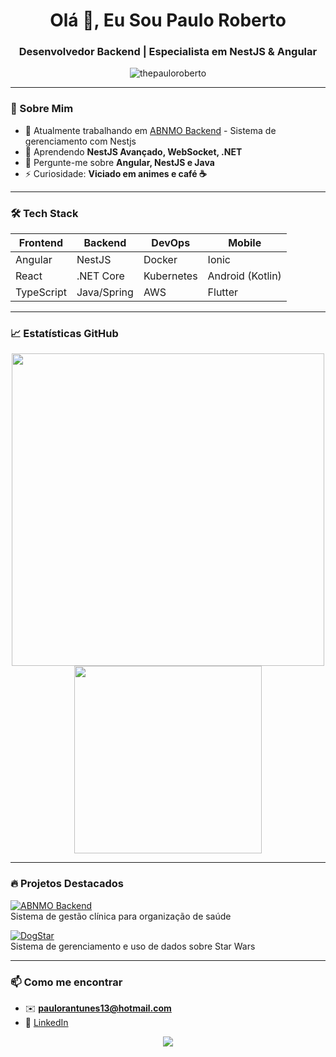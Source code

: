 <h1 align="center">Olá 👋, Eu Sou Paulo Roberto</h1>
<h3 align="center">Desenvolvedor Backend | Especialista em NestJS & Angular</h3>

<p align="center">
  <img src="https://komarev.com/ghpvc/?username=thepauloroberto&label=Profile%20views&color=0e75b6&style=flat" alt="thepauloroberto" />
</p>

---

### 🚀 Sobre Mim
- 🔭 Atualmente trabalhando em [ABNMO Backend](https://github.com/ipecode-br/abnmo-backend) - Sistema de gerenciamento com Nestjs
- 🌱 Aprendendo **NestJS Avançado, WebSocket, .NET**
- 💬 Pergunte-me sobre **Angular, NestJS e Java**
- ⚡ Curiosidade: **Viciado em animes e café ☕**

---

### 🛠 Tech Stack
| Frontend       | Backend        | DevOps        | Mobile        |
|----------------|----------------|--------------|--------------|
| Angular        | NestJS         | Docker       | Ionic        |
| React          | .NET Core      | Kubernetes   | Android (Kotlin) |
| TypeScript     | Java/Spring    | AWS          | Flutter      |

---

### 📈 Estatísticas GitHub
<p align="center">
  <img src="https://github-readme-stats.vercel.app/api?username=ThePauloRoberto&show_icons=true&theme=tokyonight" width="500">
  <img src="https://github-readme-stats.vercel.app/api/top-langs/?username=ThePauloRoberto&layout=pie&theme=tokyonight" width="300">
</p>

---

### 🔥 Projetos Destacados
[![ABNMO Backend](https://img.shields.io/badge/🚀_ABNMO_Backend-NestJS_PostgreSQL-blue?style=for-the-badge)](https://github.com/ipecode-br/abnmo-backend)  
Sistema de gestão clínica para organização de saúde

[![DogStar](https://img.shields.io/badge/🔗_DogStar-orange?style=for-the-badge)](https://github.com/ThePauloRoberto/dogStar)  
Sistema de gerenciamento e uso de dados sobre Star Wars

---

### 📫 Como me encontrar
- ✉️ **paulorantunes13@hotmail.com**
- 💼 [LinkedIn](https://www.linkedin.com/in/paulo-roberto-developer)

<p align="center">
  <a href="https://www.linkedin.com/in/paulo-roberto-developer">
    <img src="https://img.shields.io/badge/LinkedIn-0077B5?style=for-the-badge&logo=linkedin&logoColor=white">
  </a>
</p>
